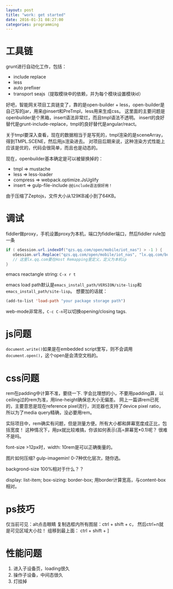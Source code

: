 ```yaml
---
layout: post
title: "work: get started"
date: 2016-01-31 08:27:00
categories: programming
---
```


# 工具链

grunt进行自动化工作，包括：

* include replace
* less
* auto prefixer
* transport seajs（提取模块中的依赖，并为每个模块设置模块id）

好吧，智能网关项目工具链变了，靠的是open-builder + less，open-builder是自己写的jar，用来@insert和PreTmpl，less用来生成css。
这里面的主要问题是openbuilder是个黑箱，insert语法非常烂，而且tmpl语法不透明。
insert的良好替代是grunt-include-replace，tmpl的良好替代是angular/react。

关于tmpl要深入查看，现在的数据相当于是写死的，tmpl渲染的是sceneArray，得到TMPL.SCENE，然后用js渲染进去。
对项目后期来说，这种渲染方式性能上应该是优的，代码会很简单，而且也是动态的。

现在，openbuilder基本确定是可以被替换掉的：

* tmpl => mustache
* less => less-loader
* compress => webpack.optimize.JsUglify
* insert => gulp-file-include `@@include语法很好用！`

由于压缩了Zeptojs，文件大小从129KB减小到了64KB。

# 调试

fiddler做proxy，手机设置proxy为本机，端口为fiddler端口，然后fiddler rule加一条

```java
if ( oSession.url.indexOf("qzs.qq.com/open/mobile/iot_nas") > -1 ) {
   oSession.url.Replace("qzs.qq.com/open/mobile/iot_nas", "lx.qq.com/build/iot_nas");
   // 这里lx.qq.com要在Host Remapping里定义，定义为本机ip
}
```

emacs reactangle string: `C-x r t`

emacs load path默认是`emacs_install_path/VERSION/site-lisp`和`emacs_install_path/site-lisp`。
想要加的话就：

```lisp
(add-to-list 'load-path "your package storage path")
```

web-mode非常吊，`C-c C-n`可以切换opening/closing tags.

# js问题
`document.write()`如果是在embedded script里写，则不会调用`document.open()`，这个open是会清空文档的。

# css问题

rem在padding中计算不准，要绕一下. 
字会比理想的小，不要用padding算，以ceiling过的rem为准，用line-height确保总大小无偏差。
网上一篇讲rem已死的，主要意思是现在reference pixel流行，浏览器也支持了device pixel ratio，所以为了media query精确，没必要用rem。

实际项目中，rem确实有问题，但是测量方便。所有大小都和屏幕宽度成正比，包括宽度！
这种情况下，用px就比较难搞，你该如何表示(高=屏幕宽*0.1)呢？
很难不是吗。

font-size >12px时，width: 10rem是可以正确衡量的。

图片如何压缩? gulp-imagemin! 0-7种优化层次，随你选。

backgrond-size 100%相对于什么？？

display: list-item; 
box-sizing: border-box; 用border计算宽高，与content-box相对。

# ps技巧

仅当前可见：alt点击眼睛
复制选框内所有图层：ctrl + shift + c， 然后ctrl+n就是可见区域大小拉！
组移到最上面： ctrl + shift + ]

# 性能问题

1. 进入子设备页，loading很久
2. 操作子设备，中间态很久
3. 灯挂掉